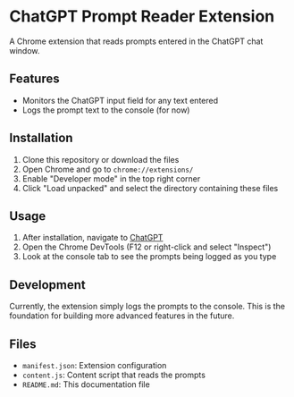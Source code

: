 # ChatGPT Prompt Reader Extension

A Chrome extension that reads prompts entered in the ChatGPT chat window.

## Features

- Monitors the ChatGPT input field for any text entered
- Logs the prompt text to the console (for now)

## Installation

1. Clone this repository or download the files
2. Open Chrome and go to `chrome://extensions/`
3. Enable "Developer mode" in the top right corner
4. Click "Load unpacked" and select the directory containing these files

## Usage

1. After installation, navigate to [ChatGPT](https://chat.openai.com)
2. Open the Chrome DevTools (F12 or right-click and select "Inspect")
3. Look at the console tab to see the prompts being logged as you type

## Development

Currently, the extension simply logs the prompts to the console. This is the foundation for building more advanced features in the future.

## Files

- `manifest.json`: Extension configuration
- `content.js`: Content script that reads the prompts
- `README.md`: This documentation file 